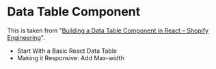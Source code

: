 # Data Table Component

This is taken from "[Building a Data Table Component in React – Shopify Engineering](https://engineering.shopify.com/blogs/engineering/building-data-table-component-react)".

- Start With a Basic React Data Table
- Making it Responsive: Add Max-width
